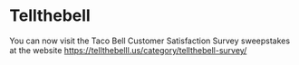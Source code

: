 # Tellthebell
You can now visit the Taco Bell Customer Satisfaction Survey sweepstakes at the website https://tellthebelll.us/category/tellthebell-survey/

